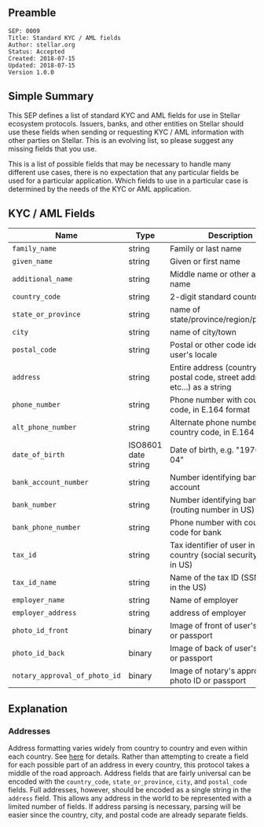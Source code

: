 ## Preamble

```
SEP: 0009
Title: Standard KYC / AML fields
Author: stellar.org
Status: Accepted
Created: 2018-07-15
Updated: 2018-07-15
Version 1.0.0
```

## Simple Summary

This SEP defines a list of standard KYC and AML fields for use in Stellar ecosystem protocols. Issuers, banks, and other entities on Stellar should use these fields when sending or requesting KYC / AML information with other parties on Stellar. This is an evolving list, so please suggest any missing fields that you use.

This is a list of possible fields that may be necessary to handle many different use cases, there is no expectation that any particular fields be used for a particular application. Which fields to use in a particular case is determined by the needs of the KYC or AML application.

## KYC / AML Fields

Name | Type | Description
-----|------|------------
`family_name` | string | Family or last name
`given_name` | string | Given or first name
`additional_name` | string | Middle name or other additional name
`country_code` | string | 2-digit standard country code
`state_or_province` | string | name of state/province/region/prefecture
`city` | string | name of city/town
`postal_code` | string | Postal or other code identifying user's locale
`address` | string | Entire address (country, state, postal code, street address, etc...) as a string
`phone_number` | string | Phone number with country code, in E.164 format
`alt_phone_number` | string | Alternate phone number with country code, in E.164 format
`date_of_birth` | ISO8601 date string | Date of birth, e.g. "1976-07-04"
`bank_account_number` | string | Number identifying bank account
`bank_number` | string | Number identifying bank (routing number in US)
`bank_phone_number` | string | Phone number with country code for bank
`tax_id` | string | Tax identifier of user in their country (social security number in US)
`tax_id_name` | string | Name of the tax ID (SSN or ITIN in the US)
`employer_name` | string | Name of employer
`employer_address` | string | address of employer
`photo_id_front` | binary | Image of front of user's photo ID or passport
`photo_id_back` | binary | Image of back of user's photo ID or passport
`notary_approval_of_photo_id` | binary | Image of notary's approval of photo ID or passport

## Explanation

### Addresses

Address formatting varies widely from country to country and even within each country. See [here](https://stackoverflow.com/questions/11160192/how-to-parse-freeform-street-postal-address-out-of-text-and-into-components) for details. Rather than attempting to create a field for each possible part of an address in every country, this protocol takes a middle of the road approach. Address fields that are fairly universal can be encoded with the `country_code`, `state_or_province`, `city`, and `postal_code` fields. Full addresses, however, should be encoded as a single string in the `address` field. This allows any address in the world to be represented with a limited number of fields. If address parsing is necessary, parsing will be easier since the country, city, and postal code are already separate fields.
